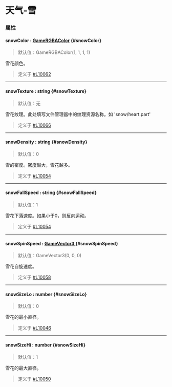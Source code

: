 <script setup>
import '/style.css'
</script>
# 天气-雪

### 属性

#### <font id="API" />snowColor <font id="Type">: [GameRGBAColor](https://www.yuque.com/box3lab/api/hlidmzg26mskni2e) </font> {#snowColor}
> 默认值：GameRGBAColor(1, 1, 1, 1)

雪花颜色。

> 定义于 [#L10062](https://github.com/box3lab/arena_dts/blob/main/GameAPI.d.ts#L10062)
---


#### <font id="API" />snowTexture <font id="Type">: string </font>    {#snowTexture}
> 默认值：无

雪花纹理。此处填写文件管理器中的纹理资源名称。如 'snow/heart.part'

> 定义于 [#L10066](https://github.com/box3lab/arena_dts/blob/main/GameAPI.d.ts#L10066)
---


#### <font id="API" />snowDensity <font id="Type">: string </font>   {#snowDensity}
> 默认值：0

雪的密度。密度越大，雪花越多。

> 定义于 [#L10054](https://github.com/box3lab/arena_dts/blob/main/GameAPI.d.ts#L10054)
---


#### <font id="API" />snowFallSpeed <font id="Type">: string </font>   {#snowFallSpeed}
> 默认值：1

雪花下落速度。如果小于0，则反向运动。

> 定义于 [#L10054](https://github.com/box3lab/arena_dts/blob/main/GameAPI.d.ts#L10054)
---


#### <font id="API" />snowSpinSpeed <font id="Type">: [GameVector3   ](https://www.yuque.com/box3lab/api/sug8utrs043aep5v) </font>{#snowSpinSpeed}
> 默认值：GameVector3(0, 0, 0)

雪花自旋速度。

> 定义于 [#L10058](https://github.com/box3lab/arena_dts/blob/main/GameAPI.d.ts#L10058)
---


#### <font id="API" />snowSizeLo <font id="Type">: number </font>   {#snowSizeLo}
> 默认值：0

雪花的最小直径。

> 定义于 [#L10046](https://github.com/box3lab/arena_dts/blob/main/GameAPI.d.ts#L10046)
---


#### <font id="API" />snowSizeHi <font id="Type">: number </font> {#snowSizeHi}
> 默认值：1

雪花的最大直径。

> 定义于 [#L10050](https://github.com/box3lab/arena_dts/blob/main/GameAPI.d.ts#L10050)